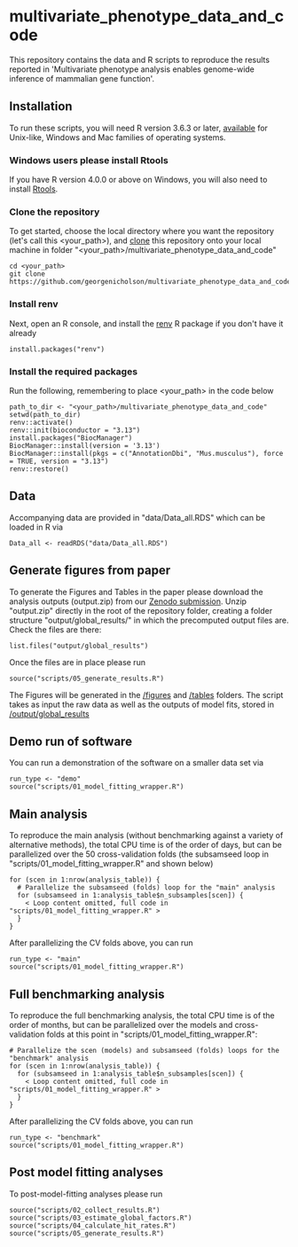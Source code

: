 # multivariate_phenotype_data_and_code

This repository contains the data and R scripts to reproduce the results reported 
in 'Multivariate phenotype analysis enables genome-wide inference of mammalian gene function'. 

## Installation

To run these scripts, you will need R version 3.6.3 or later, [available](https://www.r-project.org/) for Unix-like, Windows and Mac families of operating systems.

### Windows users please install Rtools
If you have R version 4.0.0 or above on Windows, you will also need to install 
[Rtools](https://cran.r-project.org/bin/windows/Rtools/). 

### Clone the repository
To get started, choose the local directory where you want the repository (let's call this <your_path>), and [clone](https://git-scm.com/book/en/v2/Git-Basics-Getting-a-Git-Repository)
this repository onto your local machine in folder "<your_path>/multivariate_phenotype_data_and_code"
```
cd <your_path>
git clone https://github.com/georgenicholson/multivariate_phenotype_data_and_code.git
```
### Install renv

Next, open an R console, and install the 
[renv](https://rstudio.github.io/renv/index.html) R package if you don't have it 
already
```
install.packages("renv")
```
###  Install the required packages
Run the following, remembering to place <your_path> in the code below
```
path_to_dir <- "<your_path>/multivariate_phenotype_data_and_code"
setwd(path_to_dir)
renv::activate()
renv::init(bioconductor = "3.13")
install.packages("BiocManager")
BiocManager::install(version = '3.13')
BiocManager::install(pkgs = c("AnnotationDbi", "Mus.musculus"), force = TRUE, version = "3.13")
renv::restore()
```

## Data

Accompanying data are provided in "data/Data_all.RDS" which can be loaded in R via
```
Data_all <- readRDS("data/Data_all.RDS")
```

## Generate figures from paper

To generate the Figures and Tables in the paper please download the analysis outputs (output.zip) from our [Zenodo submission](https://doi.org/10.5281/zenodo.6644193). Unzip "output.zip" directly in the root of the repository folder, creating a folder structure "output/global_results/" in which the precomputed output files are. Check the files are there:
```
list.files("output/global_results")
```
Once the files are in place please run
```
source("scripts/05_generate_results.R")
```
The Figures will be generated in the [/figures](figures) and [/tables](tables) folders. The script takes as input the raw data as well as the outputs of model fits, stored in [/output/global_results](output/global_results)

## Demo run of software

You can run a demonstration of the software on a smaller data set via
```
run_type <- "demo"
source("scripts/01_model_fitting_wrapper.R")
```
## Main analysis

To reproduce the main analysis (without benchmarking against a variety of alternative methods), the total CPU time is of the order of days, but can be parallelized over the 50 cross-validation folds (the subsamseed loop in "scripts/01_model_fitting_wrapper.R" and shown below)
```
for (scen in 1:nrow(analysis_table)) {
  # Parallelize the subsamseed (folds) loop for the "main" analysis
  for (subsamseed in 1:analysis_table$n_subsamples[scen]) {
    < Loop content omitted, full code in "scripts/01_model_fitting_wrapper.R" >
  }
}
```
After parallelizing the CV folds above, you can run 
```
run_type <- "main"
source("scripts/01_model_fitting_wrapper.R")
```

## Full benchmarking analysis

To reproduce the full benchmarking analysis, the total CPU time is of the order of months, but can be parallelized over the models and cross-validation folds at this point in "scripts/01_model_fitting_wrapper.R":
```
# Parallelize the scen (models) and subsamseed (folds) loops for the "benchmark" analysis
for (scen in 1:nrow(analysis_table)) {
  for (subsamseed in 1:analysis_table$n_subsamples[scen]) {
    < Loop content omitted, full code in "scripts/01_model_fitting_wrapper.R" >
  }
}
```
After parallelizing the CV folds above, you can run 
```
run_type <- "benchmark"
source("scripts/01_model_fitting_wrapper.R")
```

## Post model fitting analyses

To post-model-fitting analyses please run
```
source("scripts/02_collect_results.R")
source("scripts/03_estimate_global_factors.R")
source("scripts/04_calculate_hit_rates.R")
source("scripts/05_generate_results.R")

```


## 
